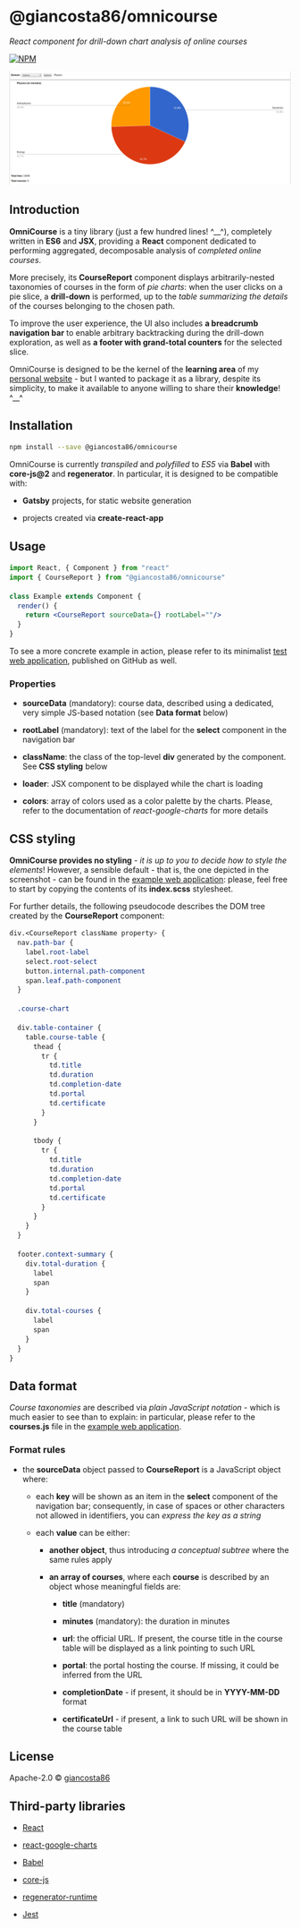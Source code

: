 # @giancosta86/omnicourse

_React component for drill-down chart analysis of online courses_

[![NPM](https://img.shields.io/npm/v/@giancosta86/omnicourse.svg)](https://www.npmjs.com/package/@giancosta86/omnicourse)

![Screenshot](Screenshot.png)

## Introduction

**OmniCourse** is a tiny library (just a few hundred lines! ^\_\_^), completely written in **ES6** and **JSX**, providing a **React** component dedicated to performing aggregated, decomposable analysis of _completed online courses_.

More precisely, its **CourseReport** component displays arbitrarily-nested taxonomies of courses in the form of _pie charts_: when the user clicks on a pie slice, a **drill-down** is performed, up to the _table summarizing the details_ of the courses belonging to the chosen path.

To improve the user experience, the UI also includes **a breadcrumb navigation bar** to enable arbitrary backtracking during the drill-down exploration, as well as **a footer with grand-total counters** for the selected slice.

OmniCourse is designed to be the kernel of the **learning area** of my [personal website](https://gianlucacosta.info/) - but I wanted to package it as a library, despite its simplicity, to make it available to anyone willing to share their **knowledge**! ^\_\_^

## Installation

```bash
npm install --save @giancosta86/omnicourse
```

OmniCourse is currently _transpiled_ and _polyfilled_ to _ES5_ via **Babel** with **core-js@2** and **regenerator**. In particular, it is designed to be compatible with:

- **Gatsby** projects, for static website generation

- projects created via **create-react-app**

## Usage

```jsx
import React, { Component } from "react"
import { CourseReport } from "@giancosta86/omnicourse"

class Example extends Component {
  render() {
    return <CourseReport sourceData={} rootLabel=""/>
  }
}
```

To see a more concrete example in action, please refer to its minimalist [test web application](https://github.com/giancosta86/OmniCourse-Test/), published on GitHub as well.

### Properties

- **sourceData** (mandatory): course data, described using a dedicated, very simple JS-based notation (see **Data format** below)

- **rootLabel** (mandatory): text of the label for the **select** component in the navigation bar

- **className**: the class of the top-level **div** generated by the component. See **CSS styling** below

- **loader**: JSX component to be displayed while the chart is loading

- **colors**: array of colors used as a color palette by the charts. Please, refer to the documentation of _react-google-charts_ for more details

## CSS styling

**OmniCourse provides no styling** - _it is up to you to decide how to style the elements_! However, a sensible default - that is, the one depicted in the screenshot - can be found in the [example web application](https://github.com/giancosta86/OmniCourse-Test/): please, feel free to start by copying the contents of its **index.scss** stylesheet.

For further details, the following pseudocode describes the DOM tree created by the **CourseReport** component:

```scss
div.<CourseReport className property> {
  nav.path-bar {
    label.root-label
    select.root-select
    button.internal.path-component
    span.leaf.path-component
  }

  .course-chart

  div.table-container {
    table.course-table {
      thead {
        tr {
          td.title
          td.duration
          td.completion-date
          td.portal
          td.certificate
        }
      }

      tbody {
        tr {
          td.title
          td.duration
          td.completion-date
          td.portal
          td.certificate
        }
      }
    }
  }

  footer.context-summary {
    div.total-duration {
      label
      span
    }

    div.total-courses {
      label
      span
    }
  }
}
```

## Data format

_Course taxonomies_ are described via _plain JavaScript notation_ - which is much easier to see than to explain: in particular, please refer to the **courses.js** file in the [example web application](https://github.com/giancosta86/OmniCourse-Test/).

### Format rules

- the **sourceData** object passed to **CourseReport** is a JavaScript object where:

  - each **key** will be shown as an item in the **select** component of the navigation bar; consequently, in case of spaces or other characters not allowed in identifiers, you can _express the key as a string_

  * each **value** can be either:

    - **another object**, thus introducing _a conceptual subtree_ where the same rules apply

    - **an array of courses**, where each **course** is described by an object whose meaningful fields are:

      - **title** (mandatory)

      - **minutes** (mandatory): the duration in minutes

      - **url**: the official URL. If present, the course title in the course table will be displayed as a link pointing to such URL

      - **portal**: the portal hosting the course. If missing, it could be inferred from the URL

      - **completionDate** - if present, it should be in **YYYY-MM-DD** format

      - **certificateUrl** - if present, a link to such URL will be shown in the course table

## License

Apache-2.0 © [giancosta86](https://github.com/giancosta86)

## Third-party libraries

- [React](https://reactjs.org/)

- [react-google-charts](https://github.com/RakanNimer/react-google-charts)

- [Babel](https://babeljs.io/)

- [core-js](https://github.com/zloirock/core-js)

- [regenerator-runtime](https://github.com/facebook/regenerator/tree/master/packages/regenerator-runtime)

- [Jest](https://jestjs.io/)
